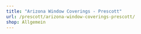 ```yaml
---
title: "Arizona Window Coverings - Prescott"
url: /prescott/arizona-window-coverings-prescott/
shop: Allgemein
---
```

